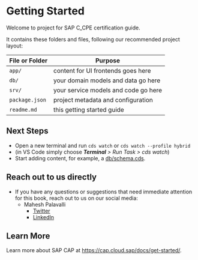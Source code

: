 # Getting Started

Welcome to project for SAP C_CPE certification guide.

It contains these folders and files, following our recommended project layout:

File or Folder | Purpose
---------|----------
`app/` | content for UI frontends goes here
`db/` | your domain models and data go here
`srv/` | your service models and code go here
`package.json` | project metadata and configuration
`readme.md` | this getting started guide


## Next Steps

- Open a new terminal and run `cds watch` or `cds watch --profile hybrid`
- (in VS Code simply choose _**Terminal** > Run Task > cds watch_)
- Start adding content, for example, a [db/schema.cds](db/schema.cds).

## Reach out to us directly

- If you have any questions or suggestions that need immediate attention for this book, reach out to us on our social media:
  - Mahesh Palavalli
    - <a href="https://twitter.com/maheshk_p" target="_blank">Twitter</a>
    - <a href="https://www.linkedin.com/in/maheshpalavalli/" target="_blank">LinkedIn</a>
  

## Learn More

Learn more about SAP CAP at https://cap.cloud.sap/docs/get-started/.
